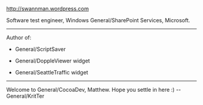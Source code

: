 

http://swannman.wordpress.com

Software test engineer, Windows General/SharePoint Services, Microsoft.

----

Author of:

 * General/ScriptSaver

 * General/DoppleViewer widget

 * General/SeattleTraffic widget

----

Welcome to General/CocoaDev, Matthew. Hope you settle in here :) -- General/KritTer
